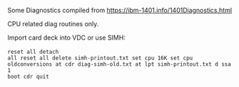 Some Diagnostics compiled from https://ibm-1401.info/1401Diagnostics.html

CPU related diag routines only.

Import card deck into VDC or use SIMH:<br><br>
<code>reset all
detach all
reset all
delete simh-printout.txt
set cpu 16K
set cpu oldconversions
at cdr diag-simh-old.txt
at lpt simh-printout.txt
d ssa 1
boot cdr
quit
</code>
